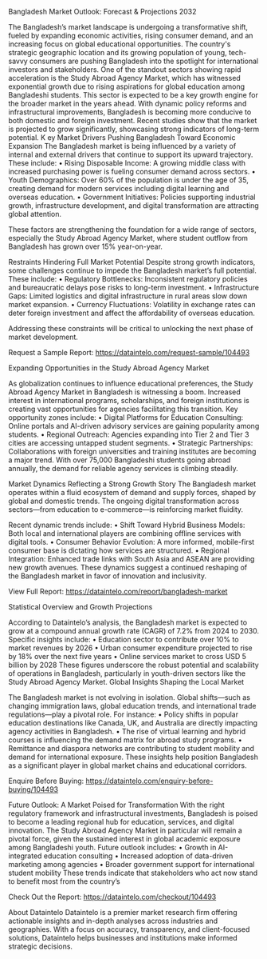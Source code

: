 Bangladesh Market Outlook: Forecast & Projections 2032

The Bangladesh’s market landscape is undergoing a transformative shift, fueled by expanding economic activities, rising consumer demand, and an increasing focus on global educational opportunities. The country's strategic geographic location and its growing population of young, tech-savvy consumers are pushing Bangladesh into the spotlight for international investors and stakeholders.
One of the standout sectors showing rapid acceleration is the Study Abroad Agency Market, which has witnessed exponential growth due to rising aspirations for global education among Bangladeshi students. This sector is expected to be a key growth engine for the broader market in the years ahead.
With dynamic policy reforms and infrastructural improvements, Bangladesh is becoming more conducive to both domestic and foreign investment. Recent studies show that the market is projected to grow significantly, showcasing strong indicators of long-term potential.
K
ey Market Drivers Pushing Bangladesh Toward Economic Expansion
The Bangladesh market is being influenced by a variety of internal and external drivers that continue to support its upward trajectory. These include:
•	Rising Disposable Income: A growing middle class with increased purchasing power is fueling consumer demand across sectors.
•	Youth Demographics: Over 60% of the population is under the age of 35, creating demand for modern services including digital learning and overseas education.
•	Government Initiatives: Policies supporting industrial growth, infrastructure development, and digital transformation are attracting global attention.

These factors are strengthening the foundation for a wide range of sectors, especially the Study Abroad Agency Market, where student outflow from Bangladesh has grown over 15% year-on-year.

Restraints Hindering Full Market Potential
Despite strong growth indicators, some challenges continue to impede the Bangladesh market’s full potential. These include:
•	Regulatory Bottlenecks: Inconsistent regulatory policies and bureaucratic delays pose risks to long-term investment.
•	Infrastructure Gaps: Limited logistics and digital infrastructure in rural areas slow down market expansion.
•	Currency Fluctuations: Volatility in exchange rates can deter foreign investment and affect the affordability of overseas education.

Addressing these constraints will be critical to unlocking the next phase of market development.

Request a Sample Report: https://dataintelo.com/request-sample/104493 

Expanding Opportunities in the Study Abroad Agency Market

As globalization continues to influence educational preferences, the Study Abroad Agency Market in Bangladesh is witnessing a boom. Increased interest in international programs, scholarships, and foreign institutions is creating vast opportunities for agencies facilitating this transition.
Key opportunity zones include:
•	Digital Platforms for Education Consulting: Online portals and AI-driven advisory services are gaining popularity among students.
•	Regional Outreach: Agencies expanding into Tier 2 and Tier 3 cities are accessing untapped student segments.
•	Strategic Partnerships: Collaborations with foreign universities and training institutes are becoming a major trend.
With over 75,000 Bangladeshi students going abroad annually, the demand for reliable agency services is climbing steadily.

Market Dynamics Reflecting a Strong Growth Story
The Bangladesh market operates within a fluid ecosystem of demand and supply forces, shaped by global and domestic trends. The ongoing digital transformation across sectors—from education to e-commerce—is reinforcing market fluidity.

Recent dynamic trends include:
•	Shift Toward Hybrid Business Models: Both local and international players are combining offline services with digital tools.
•	Consumer Behavior Evolution: A more informed, mobile-first consumer base is dictating how services are structured.
•	Regional Integration: Enhanced trade links with South Asia and ASEAN are providing new growth avenues.
These dynamics suggest a continued reshaping of the Bangladesh market in favor of innovation and inclusivity.

View Full Report: https://dataintelo.com/report/bangladesh-market

Statistical Overview and Growth Projections

According to Dataintelo’s analysis, the Bangladesh market is expected to grow at a compound annual growth rate (CAGR) of 7.2% from 2024 to 2030. Specific insights include:
•	Education sector to contribute over 10% to market revenues by 2026
•	Urban consumer expenditure projected to rise by 18% over the next five years
•	Online services market to cross USD 5 billion by 2028
These figures underscore the robust potential and scalability of operations in Bangladesh, particularly in youth-driven sectors like the Study Abroad Agency Market.
Global Insights Shaping the Local Market

The Bangladesh market is not evolving in isolation. Global shifts—such as changing immigration laws, global education trends, and international trade regulations—play a pivotal role.
For instance:
•	Policy shifts in popular education destinations like Canada, UK, and Australia are directly impacting agency activities in Bangladesh.
•	The rise of virtual learning and hybrid courses is influencing the demand matrix for abroad study programs.
•	Remittance and diaspora networks are contributing to student mobility and demand for international exposure.
These insights help position Bangladesh as a significant player in global market chains and educational corridors.

Enquire Before Buying: https://dataintelo.com/enquiry-before-buying/104493 

Future Outlook: A Market Poised for Transformation
With the right regulatory framework and infrastructural investments, Bangladesh is poised to become a leading regional hub for education, services, and digital innovation. The Study Abroad Agency Market in particular will remain a pivotal force, given the sustained interest in global academic exposure among Bangladeshi youth.
Future outlook includes:
•	Growth in AI-integrated education consulting
•	Increased adoption of data-driven marketing among agencies
•	Broader government support for international student mobility
These trends indicate that stakeholders who act now stand to benefit most from the country’s 

Check Out the Report: https://dataintelo.com/checkout/104493

About Dataintelo
Dataintelo is a premier market research firm offering actionable insights and in-depth analyses across industries and geographies. With a focus on accuracy, transparency, and client-focused solutions, Dataintelo helps businesses and institutions make informed strategic decisions.
